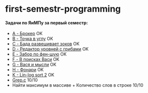 # first-semestr-programming

#### Задачи по ЯиМПу за первый семестр:
  * [A - Брокер](https://imcs.dvfu.ru/cats/static/problem_text-cpid-2626600.html?sid=0pldFRSjbbaX85eYoG3hRioqMpy938)			OK   
  * [B - Точка в углу](https://imcs.dvfu.ru/cats/static/problem_text-cpid-2626606.html?sid=0pldFRSjbbaX85eYoG3hRioqMpy938)			OK
  * [C - Бада развешивает зоков](https://imcs.dvfu.ru/cats/static/problem_text-cpid-2626601.html?sid=0pldFRSjbbaX85eYoG3hRioqMpy938)			OK
  * [D - Редактор уровней с грибами](https://imcs.dvfu.ru/cats/static/problem_text-cpid-2626603.html?sid=0pldFRSjbbaX85eYoG3hRioqMpy938)			OK 
  * [E - Забор по фен-шую](https://imcs.dvfu.ru/cats/static/problem_text-cpid-2626604.html?sid=0pldFRSjbbaX85eYoG3hRioqMpy938)	OK
  * [F - В поисках Васи](https://imcs.dvfu.ru/cats/static/problem_text-cpid-2626605.html?sid=0pldFRSjbbaX85eYoG3hRioqMpy938)		OK
  * [G - Вася и мысли](https://imcs.dvfu.ru/cats/static/problem_text-cpid-2626602.html?sid=0pldFRSjbbaX85eYoG3hRioqMpy938)		OK
  * [H - Фонари](https://imcs.dvfu.ru/cats/static/problem_text-cpid-2764657.html?sid=0pldFRSjbbaX85eYoG3hRioqMpy938)		OK
  * [K - Lin-log sort 2](https://imcs.dvfu.ru/cats/static/problem_text-cpid-2735062.html?sid=0pldFRSjbbaX85eYoG3hRioqMpy938)		OK
  * [Grep.c](https://pastebin.com/meVSkfEL)			10/10
  * Найти максимум в массиве +
      Количество слов в строке 10/10
